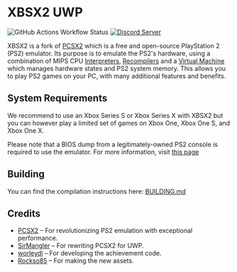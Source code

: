 # XBSX2 UWP

![GitHub Actions Workflow Status](https://img.shields.io/github/actions/workflow/status/XboxEmulationHub/XBSX2/buildwinrt.yml)
[![Discord Server](https://img.shields.io/discord/1007582798598647889?color=%235CA8FA&label=Xbox%20Emulation%20Hub&logo=discord&logoColor=white)]([https://discord.com/invite/emulation-collective-1007582798598647889](https://discord.gg/emulation-collective-1007582798598647889))


XBSX2 is a fork of [PCSX2](https://github.com/PCSX2/) which is a free and open-source PlayStation 2 (PS2) emulator. Its purpose is to emulate the PS2's hardware, using a combination of MIPS CPU [Interpreters](<https://en.wikipedia.org/wiki/Interpreter_(computing)>), [Recompilers](https://en.wikipedia.org/wiki/Dynamic_recompilation) and a [Virtual Machine](https://en.wikipedia.org/wiki/Virtual_machine) which manages hardware states and PS2 system memory. This allows you to play PS2 games on your PC, with many additional features and benefits.

## System Requirements

We recommend to use an Xbox Series S or Xbox Series X with XBSX2 but you can however play a limited set of games on Xbox One, Xbox One S, and Xbox One X.

Please note that a BIOS dump from a legitimately-owned PS2 console is required to use the emulator. For more information, visit [this page](https://pcsx2.net/docs/setup/gather/#how-to-dump-your-ps2-bios)

## Building

You can find the compilation instructions here: [BUILDING.md](https://github.com/EmulationCollective/XBSX2/blob/master/pcsx2-winrt/BUILDING.md)

## Credits

* [PCSX2](https://github.com/PCSX2/pcsx2) – For revolutionizing PS2 emulation with exceptional performance.
* [SirMangler](https://github.com/SirMangler) – For rewriting PCSX2 for UWP.
* [worleydl](https://github.com/worleydl) – For developing the achievement code.
* [Rockso85](https://github.com/Rockso85) – For making the new assets.
